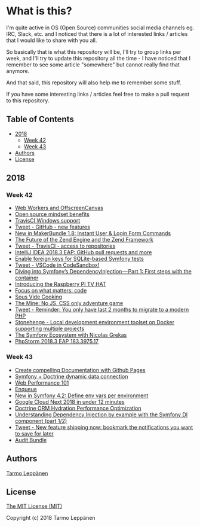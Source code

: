 # What is this?

I'm quite active in OS (Open Source) communities social media channels eg. IRC, Slack, etc. and I 
noticed that there is a lot of interested links / articles that I would like to share with you all.

So basically that is what this repository will be, I'll try to group links per week, and I'll try to
update this repository all the time - I have noticed that I remember to see some article "somewhere"
but cannot really find that anymore.

And that said, this repository will also help me to remember some stuff.

If _you_ have some interesting links / articles feel free to make a pull request to this repository.

## Table of Contents

  * [2018](#2018)
     * [Week 42](#week-42)
     * [Week 43](#week-43)
  * [Authors](#authors)
  * [License](#license)

## 2018 

### Week 42

 - [Web Workers and OffscreenCanvas](https://spectrum.chat/thread/00d7da6a-8ba8-4675-8ef7-8be1f709ddf1)
 - [Open source mindset benefits](https://medium.com/@decathlonDevelopers/open-source-mindset-benefits-5245f38957f4)
 - [TravisCI Windows support](https://twitter.com/travisci/status/1050475566770589697)
 - [Tweet - GitHub - new features](https://twitter.com/fatih/status/1052238735755173888)
 - [New in MakerBundle 1.8: Instant User & Login Form Commands](https://symfony.com/blog/new-in-makerbundle-1-8-instant-user-login-form-commands)
 - [The Future of the Zend Engine and the Zend Framework](http://zsuraski.blogspot.com/2018/10/the-future-of-zend-engine-and-zend.html)
 - [Tweet - TravisCI - access to repositories](https://twitter.com/Majkl578/status/1052594545458905088)
 - [IntelliJ IDEA 2018.3 EAP: GitHub pull requests and more](https://blog.jetbrains.com/idea/2018/10/intellij-idea-2018-3-eap-github-pull-requests-and-more)
 - [Enable foreign keys for SQLite-based Symfony tests](https://tomnewby.net/posts/enable-foreign-keys-in-sqlite-symfony-tests/)
 - [Tweet - VSCode in CodeSandbox!](https://twitter.com/CompuIves/status/1052594462768148480)
 - [Diving into Symfony’s DependencyInjection — Part 1: First steps with the container](https://medium.com/manomano-tech/diving-into-symfonys-dependencyinjection-part-1-first-steps-with-the-container-2fad0593c052)
 - [Introducing the Raspberry PI TV HAT](https://www.raspberrypi.org/blog/raspberry-pi-tv-hat/)
 - [Focus on what matters: code](https://github.com/features/actions)
 - [Sous Vide Cooking](http://www.douglasbaldwin.com/sous-vide.html)
 - [The Mine: No JS, CSS only adventure game](https://codepen.io/jcoulterdesign/pen/NOMeEb)
 - [Tweet - Reminder: You only have last 2 months to migrate to a modern PHP](https://twitter.com/Majkl578/status/1055059156812656642)
 - [Stonehenge - Local development environment toolset on Docker supporting multiple projects](https://github.com/druidfi/stonehenge)
 - [The Symfony Ecosystem with Nicolas Grekas](https://threedevsandamaybe.com/the-symfony-ecosystem-with-nicolas-grekas/)
 - [PhpStorm 2018.3 EAP 183.3975.17](https://blog.jetbrains.com/phpstorm/2018/10/phpstorm-2018-3-eap-183-3975-17/)

### Week 43

 - [Create compelling Documentation with Github Pages](https://medium.com/@thomas.reinecke/create-compelling-documentation-with-github-pages-16e4149efe9e)
 - [Symfony + Doctrine dynamic data connection](https://gist.github.com/Xymanek/8fbbd127eeeca2c6c15aad6acfd0e07b)
 - [Web Performance 101](https://3perf.com/talks/web-perf-101/)
 - [Enqueue ](https://github.com/php-enqueue/enqueue-dev)
 - [New in Symfony 4.2: Define env vars per environment](https://symfony.com/blog/new-in-symfony-4-2-define-env-vars-per-environment)
 - [Google Cloud Next 2018 in under 12 minutes](https://www.youtube.com/watch?v=CNxV_ExKdas)
 - [Doctrine ORM Hydration Performance Optimization](http://ocramius.github.io/blog/doctrine-orm-optimization-hydration/)
 - [Understanding Dependency Injection by example with the Symfony DI component (part 1/2)](https://medium.com/@galopintitouan/understanding-dependency-injection-by-example-with-the-symfony-di-component-part-1-2-15ac4bfd0f81)
 - [Tweet - New feature shipping now: bookmark the notifications you want to save for later](https://twitter.com/natfriedman/status/1058390820879982592)
 - [Audit Bundle](https://github.com/DATA-DOG/DataDogAuditBundle)

## Authors

[Tarmo Leppänen](https://github.com/tarlepp)

## License

[The MIT License (MIT)](LICENSE)

Copyright (c) 2018 Tarmo Leppänen
